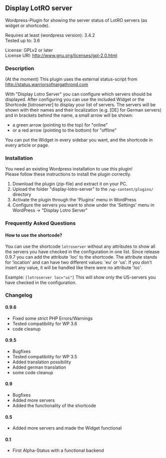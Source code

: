 ## Display LotRO server

Wordpress-Plugin for showing the server status of LotRO servers (as widget or shortcode).

Requires at least (wordpress version): 3.4.2  
Tested up to: 3.6

License: GPLv2 or later  
License URI: http://www.gnu.org/licenses/gpl-2.0.html

### Description

(At the moment) This plugin uses the external status-script from http://status.warriorsofnargathrond.com

With "Display Lotro Server" you can configure which servers should be displayed. After configuring you can use the included Widget or the Shortcode [lotroserver] to display your list of servers.
The servers will be shown with their names and their localization (e.g. [DE] for German servers) and in brackets behind the name, a small arrow will be shown:
* a green arrow (pointing to the top) for "online"
* or a red arrow (pointing to the bottom) for "offline"

You can put the Widget in every sidebar you want, and the shortcode in every article or page.

### Installation

You need an existing Wordpress installation to use this plugin!  
Please follow these instructions to install the plugin correctly.

1. Download the plugin (zip-file) and extract it on your PC.
2. Upload the folder "display-lotro-server" to the `/wp-content/plugins/` directory
3. Activate the plugin through the 'Plugins' menu in WordPress
4. Configure the servers you want to show under the 'Settings' menu in WordPress -> "Display Lotro Server"

### Frequently Asked Questions

#### How to use the shortcode?
You can use the shortcode `lotroserver` without any attributes to show all the servers you have checked in the configuration in one list.
Since release 0.9.7 you can add the attribute 'loc' to the shortcode. The attribute stands for 'location' and can have two different values: 'eu' or 'us'. If you don't insert any value, it will be handled like there were no attribute 'loc'.

Example: `[lotroserver loc="us"]`
This will show only the US-servers you have checked in the configuration.

### Changelog

#### 0.9.6
* Fixed some strict PHP Errors/Warnings
* Tested compatibility for WP 3.6
* code cleanup

#### 0.9.5
* Bugfixes
* Tested compatibility for WP 3.5
* Added translation possibility
* Added german translation
* some code cleanup

#### 0.9
* Bugfixes
* Added more servers
* Added the functionality of the shortcode

#### 0.5
* Added more servers and made the Widget functional

#### 0.1
* First Alpha-Status with a functional backend
